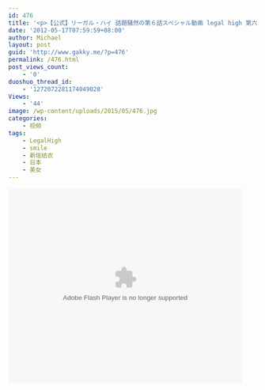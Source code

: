 ```yaml
---
id: 476
title: '<p>【公式】リーガル・ハイ 話題騒然の第６話スペシャル動画 legal high 第六话预告 </p>'
date: '2012-05-17T07:59:59+08:00'
author: Michael
layout: post
guid: 'http://www.gakky.me/?p=476'
permalink: /476.html
post_views_count:
    - '0'
duoshuo_thread_id:
    - '1272072281174049028'
Views:
    - '44'
image: /wp-content/uploads/2015/05/476.jpg
categories:
    - 视频
tags:
    - LegalHigh
    - smile
    - 新垣结衣
    - 日本
    - 美女
---
```


<object height="394" width="473"><param name="allowscriptaccess" value="sameDomain"></param><param name="wmode" value="transparent"></param><param name="movie" value="http://player.youku.com/player.php/sid/99443327/v.swf"></param><param name="allowfullscreen" value="true"></param><embed allowfullscreen="true" allowscriptaccess="sameDomain" height="394" src="http://player.youku.com/player.php/sid/99443327/v.swf" type="application/x-shockwave-flash" width="473" wmode="transparent"></embed></object>
